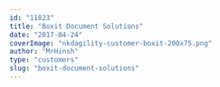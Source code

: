 ```yaml
---
id: "11823"
title: "Boxit Document Solutions"
date: "2017-04-24"
coverImage: "nkdagility-customer-boxit-200x75.png"
author: "MrHinsh"
type: "customers"
slug: "boxit-document-solutions"
---
```

